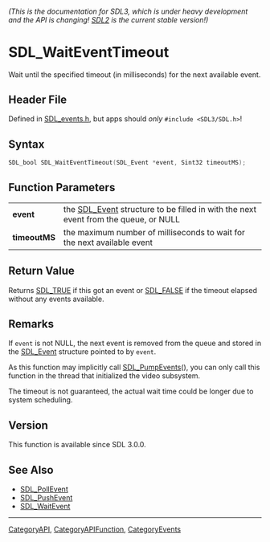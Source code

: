 ###### (This is the documentation for SDL3, which is under heavy development and the API is changing! [SDL2](https://wiki.libsdl.org/SDL2/) is the current stable version!)
# SDL_WaitEventTimeout

Wait until the specified timeout (in milliseconds) for the next available event.

## Header File

Defined in [SDL_events.h](https://github.com/libsdl-org/SDL/blob/main/include/SDL3/SDL_events.h), but apps should _only_ `#include <SDL3/SDL.h>`!

## Syntax

```c
SDL_bool SDL_WaitEventTimeout(SDL_Event *event, Sint32 timeoutMS);

```

## Function Parameters

|                   |                                                                                                  |
| ----------------- | ------------------------------------------------------------------------------------------------ |
| **event**         | the [SDL_Event](SDL_Event) structure to be filled in with the next event from the queue, or NULL |
| **timeoutMS**     | the maximum number of milliseconds to wait for the next available event                          |

## Return Value

Returns [SDL_TRUE](SDL_TRUE) if this got an event or [SDL_FALSE](SDL_FALSE)
if the timeout elapsed without any events available.

## Remarks

If `event` is not NULL, the next event is removed from the queue and stored
in the [SDL_Event](SDL_Event) structure pointed to by `event`.

As this function may implicitly call [SDL_PumpEvents](SDL_PumpEvents)(),
you can only call this function in the thread that initialized the video
subsystem.

The timeout is not guaranteed, the actual wait time could be longer due to
system scheduling.

## Version

This function is available since SDL 3.0.0.

## See Also

* [SDL_PollEvent](SDL_PollEvent)
* [SDL_PushEvent](SDL_PushEvent)
* [SDL_WaitEvent](SDL_WaitEvent)

----
[CategoryAPI](CategoryAPI), [CategoryAPIFunction](CategoryAPIFunction), [CategoryEvents](CategoryEvents)



